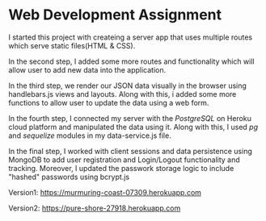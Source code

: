 # Web Development Assignment

I started this project with createing a server app that uses multiple routes which serve static  files(HTML & CSS).

In the second step, I added some more routes and functionality which will allow user to add new data into the application.

In the third step, we render our JSON data visually in the browser using handlebars.js views and layouts. Along with this, i added some more functions to allow user to update the data using a web form.

In the fourth step, I connected my server with the *PostgreSQL* on Heroku cloud platform and manipulated the data using it. Along with this, I used _pg_ and _sequelize_ modules in my data-service.js file. 

In the final step, I worked with client sessions and data persistence using MongoDB to add user registration and Login/Logout functionality and tracking. Moreover, I updated the passwork storage logic to include "hashed" passwords using bcrypt.js


Version1: https://murmuring-coast-07309.herokuapp.com

Version2: https://pure-shore-27918.herokuapp.com
